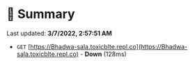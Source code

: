 # 📖 Summary
Last updated: **3/7/2022, 2:57:51 AM**

- `GET` [https://Bhadwa-sala.toxicblte.repl.co](https://Bhadwa-sala.toxicblte.repl.co) - **Down** (128ms)
